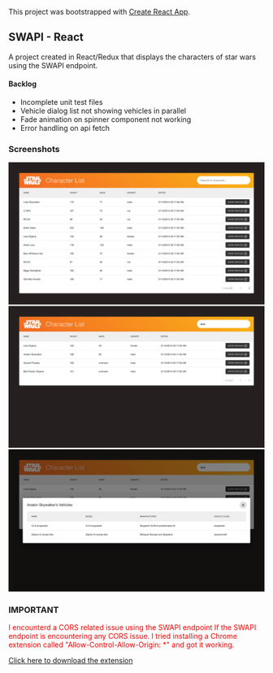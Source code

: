 This project was bootstrapped with [Create React App](https://github.com/facebook/create-react-app).

## SWAPI - React

A project created in React/Redux that displays the characters of star wars using the SWAPI endpoint.

#### Backlog

* Incomplete unit test files
* Vehicle dialog list not showing vehicles in parallel
* Fade animation on spinner component not working
* Error handling on api fetch

### Screenshots

![alt home](/screenshots/home.png) ![alt search](/screenshots/search.png) ![alt vehicle](/screenshots/vehicle-list.png)

### IMPORTANT

<span style="color:red">I encounterd a CORS related issue using the SWAPI endpoint If the SWAPI endpoint is encountering any CORS issue. I tried installing a Chrome extension called "Allow-Control-Allow-Origin: *" and got it working.</span>

[Click here to download the extension](https://chrome.google.com/webstore/detail/allow-control-allow-origi/nlfbmbojpeacfghkpbjhddihlkkiljbi?hl=en)